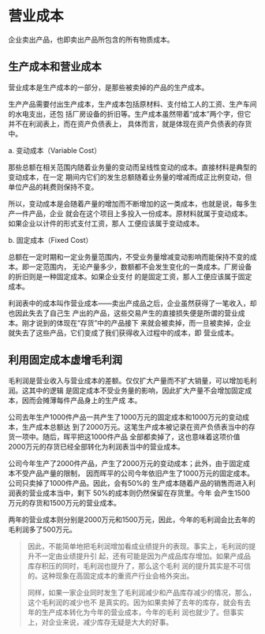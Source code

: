 # 营业成本

企业卖出产品，也即卖出产品所包含的所有物质成本。

## 生产成本和营业成本

营业成本是生产成本的一部分，是那些被卖掉的产品的生产成本。

生产产品需要付出生产成本，生产成本包括原材料、支付给工人的工资、生产车间的水电支出，还包
括厂房设备的折旧等。生产成本虽然带着“成本”两个字，但它并不在利润表上，而在资产负债表上，
具体而言，就是体现在资产负债表的存货中。

a. 变动成本（Variable Cost）

那些总额在相关范围内随着业务量的变动而呈线性变动的成本。直接材料是典型的变动成本，在一定
期间内它们的发生总额随着业务量的增减而成正比例变动，但单位产品的耗费则保持不变。

所以，变动成本是会随着产量的增加而不断增加的这一类成本，也就是说，每多生产一件产品，企业
就会在这个项目上多投入一份成本。原材料就属于变动成本。如果企业以计件的形式支付工资，那人
工便应该属于变动成本。

b. 固定成本（Fixed Cost）

总额在一定时期和一定业务量范围内，不受业务量增减变动影响而能保持不变的成本。即一定范围内，
无论产量多少，数额都不会发生变化的一类成本。厂房设备的折旧则是一种固定成本。如果企业支付
的是固定工资，那人工便应该属于固定成本。

利润表中的成本叫作营业成本——卖出产成品之后，企业虽然获得了一笔收入，却也因此失去了自己生
产出的产品，这些交易产生的直接损失便是所谓的营业成本。刚才说到的体现在“存货”中的产品接下
来就会被卖掉，而一旦被卖掉，企业就失去了这些产品，它们变成了我们获得收入过程中的成本，即
营业成本。

## 利用固定成本虚增毛利润

毛利润是营业收入与营业成本的差额。仅仅扩大产量而不扩大销量，可以增加毛利润。这其中的逻辑
是固定成本不受业务量的影响，因此扩大产量不会增加固定成本，因而会摊薄每件产品身上的生产成
本。

公司去年生产1000件产品一共产生了1000万元的固定成本和1000万元的变动成本，生产成本总额达
到了2000万元。这笔生产成本被记录在资产负债表当中的存货一项中。随后，晖平把这1000件产品
全部都卖掉了，这也意味着这项价值2000万元的存货已经全部转化为利润表当中的营业成本。

公司今年生产了2000件产品，产生了2000万元的变动成本；此外，由于固定成本不受产品产量的限制，
因而晖平的公司今年依旧产生了1000万元的固定成本。公司只卖掉了1000件产品。因此，会有50%的
生产成本随着产品的销售而进入利润表的营业成本当中，剩下 50%的成本则仍然保留在存货里。今年
会产生1500万元的存货和1500万元的营业成本。

两年的营业成本则分别是2000万元和1500万元，因此，今年的毛利润会比去年的毛利润多了500万元。

> 因此，不能简单地把毛利润增加看成业绩提升的表现。事实上，毛利润的提升不一定由业绩提升引
起，还有可能是因为产成品库存增加。如果产成品库存积压的同时，毛利润也提升了，那么这个毛利
润的提升其实是不可信的。这种现象在高固定成本的重资产行业会格外突出。
>
> 同样，如果一家企业同时发生了毛利润减少和产品库存减少的情况，那么，这个毛利润的减少也不
是真实的。因为如果卖掉了去年的库存，就会有去年的生产成本转化为今年的营业成本，今年的毛利
润也就少了。但事实上，对企业来说，减少库存无疑是大大的好事。
